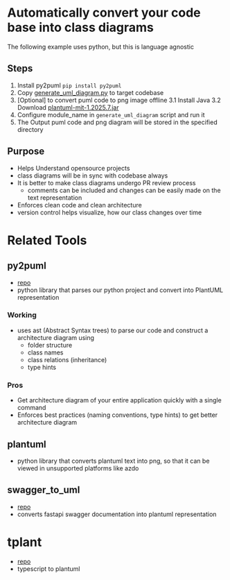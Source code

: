 # Automatically convert your code base into class diagrams
The following example uses python, but this is language agnostic

## Steps
1. Install py2puml `pip install py2puml`
2. Copy [generate_uml_diagram.py](./scripts/generate_uml_diagram.py) to target codebase
3. [Optional] to convert puml code to png image offline
   3.1 Install Java
   3.2 Download [plantuml-mit-1.2025.7.jar](https://github.com/plantuml/plantuml/releases/download/v1.2025.7/plantuml-mit-1.2025.7.jar)
4. Configure module_name in `generate_uml_diagram` script and run it
5. The Output puml code and png diagram will be stored in the specified directory

## Purpose
- Helps Understand opensource projects
- class diagrams will be in sync with codebase always
- It is better to make class diagrams undergo PR review process
  - comments can be included and changes can be easily made on the text representation
- Enforces clean code and clean architecture
- version control helps visualize, how our class changes over time

# Related Tools
## py2puml
- [repo](https://github.com/lucsorel/py2puml)
- python library that parses our python project and convert into PlantUML representation

### Working
- uses ast (Abstract Syntax trees) to parse our code and construct a architecture diagram using
  - folder structure
  - class names
  - class relations (inheritance)
  - type hints

### Pros
- Get architecture diagram of your entire application quickly with a single command
- Enforces best practices (naming conventions, type hints) to get better architecture diagram

## plantuml
- python library that converts plantuml text into png, so that it can be viewed in unsupported platforms like azdo

## swagger_to_uml
- [repo](https://github.com/nlohmann/swagger_to_uml)
- converts fastapi swagger documentation into plantuml representation

# tplant
- [repo](https://github.com/bafolts/tplant)
- typescript to plantuml

